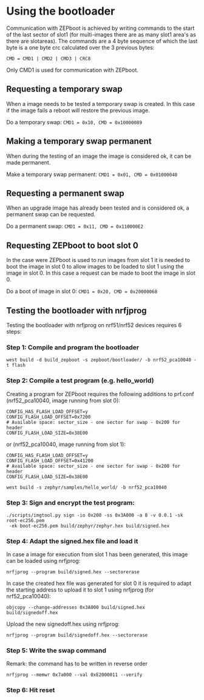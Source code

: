 <!--
  Copyright (c) 2018 Laczen

  SPDX-License-Identifier: Apache-2.0
-->

# Using the bootloader

Communication with ZEPboot is achieved by writing commands to the start of the
last sector of slot1 (for multi-images there are as many slot1 area's as there
are slotareas). The commands are a 4 byte sequence of which the last byte is a
one byte crc calculated over the 3 previous bytes:

	CMD = CMD1 | CMD2 | CMD3 | CRC8

Only CMD1 is used for communication with ZEPboot.

## Requesting a temporary swap

When a image needs to be tested a temporary swap is created. In this case if the
image fails a reboot will restore the previous image.

Do a temporary swap: `CMD1 = 0x10, CMD = 0x10000089`

## Making a temporary swap permanent

When during the testing of an image the image is considered ok, it can be made
permanent.

Make a temporary swap permanent: `CMD1 = 0x01, CMD = 0x01000040`

## Requesting a permanent swap

When an upgrade image has already been tested and is considered ok, a permanent
swap can be requested.

Do a permanent swap: `CMD1 = 0x11, CMD = 0x110000E2`

## Requesting ZEPboot to boot slot 0

In the case were ZEPboot is used to run images from slot 1 it is needed to boot
the image in slot 0 to allow images to be loaded to slot 1 using the image in
slot 0. In this case a request can be made to boot the image in slot 0.

Do a boot of image in slot 0: `CMD1 = 0x20, CMD = 0x20000068`

## Testing the bootloader with nrfjprog

Testing the bootloader with nrfjprog on nrf51/nrf52 devices requires 6 steps:

### Step 1: Compile and program the bootloader

```
west build -d build_zepboot -s zepboot/bootloader/ -b nrf52_pca10040 -t flash
```

### Step 2: Compile a test program (e.g. hello_world)

Creating a program for ZEPboot requires the following additions to prf.conf
(nrf52_pca10040, image running from slot 0):

```
CONFIG_HAS_FLASH_LOAD_OFFSET=y
CONFIG_FLASH_LOAD_OFFSET=0x7200
# Available space: sector_size - one sector for swap - 0x200 for header
CONFIG_FLASH_LOAD_SIZE=0x38E00
```

or (nrf52_pca10040, image running from slot 1):

```
CONFIG_HAS_FLASH_LOAD_OFFSET=y
CONFIG_FLASH_LOAD_OFFSET=0x41200
# Available space: sector_size - one sector for swap - 0x200 for header
CONFIG_FLASH_LOAD_SIZE=0x38E00
```

```
west build -s zephyr/samples/hello_world/ -b nrf52_pca10040
```

### Step 3: Sign and encrypt the test program:

```
./scripts/imgtool.py sign -io 0x200 -ss 0x3A000 -a 8 -v 0.0.1 -sk root-ec256.pem
 -ek boot-ec256.pem build/zephyr/zephyr.hex build/signed.hex
```

### Step 4: Adapt the signed.hex file and load it

In case a image for execution from slot 1 has been generated, this image can be
loaded using nrfjprog:

```
nrfjprog --program build/signed.hex --sectorerase
```

In case the created hex file was generated for slot 0 it is required to adapt
the starting address to upload it to slot 1 using nrfjprog (for nrf52_pca10040):

```
objcopy --change-addresses 0x3A000 build/signed.hex build/signedoff.hex
```

Upload the new signedoff.hex using nrfjprog:

```
nrfjprog --program build/signedoff.hex --sectorerase
```

### Step 5: Write the swap command

Remark: the command has to be written in reverse order

```
nrfjprog --memwr 0x7a000 --val 0xE2000011 --verify
```

### Step 6: Hit reset


